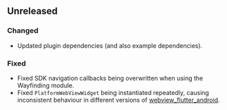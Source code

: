 ## Unreleased
### Changed
* Updated plugin dependencies (and also example dependencies).

### Fixed
* Fixed SDK navigation callbacks being overwritten when using the Wayfinding module.
* Fixed `PlatformWebViewWidget` being instantiated repeatedly, causing inconsistent behaviour in
  different versions of [webview_flutter_android](https://pub.dev/packages/webview_flutter_android).